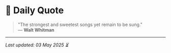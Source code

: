 # 📜 Daily Quote

> "The strongest and sweetest songs yet remain to be sung."  
> — **Walt Whitman**

---

_Last updated: 03 May 2025 ⏳_
